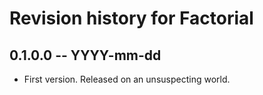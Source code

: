 # Revision history for Factorial

## 0.1.0.0 -- YYYY-mm-dd

* First version. Released on an unsuspecting world.

